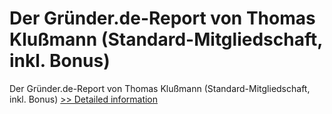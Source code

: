 # Der Gründer.de-Report von Thomas Klußmann (Standard-Mitgliedschaft, inkl. Bonus)
Der Gründer.de-Report von Thomas Klußmann (Standard-Mitgliedschaft, inkl. Bonus)
[>> Detailed information](https://secure.element5.com/esales/product.html?productid=300580947&affiliateid=200057808)